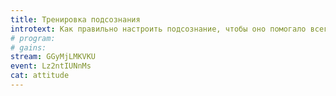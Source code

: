 ```yaml
---
title: Тренировка подсознания
introtext: Как правильно настроить подсознание, чтобы оно помогало всегда и в любых ситуациях
# program:
# gains:
stream: GGyMjLMKVKU
event: Lz2ntIUNnMs
cat: attitude
---
```

